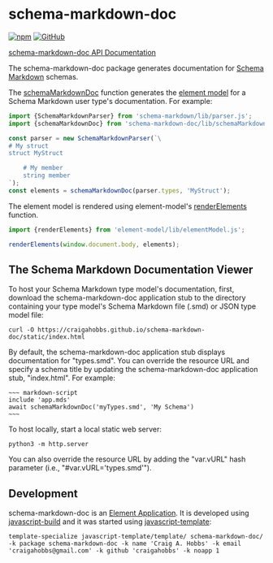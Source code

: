 # schema-markdown-doc

[![npm](https://img.shields.io/npm/v/schema-markdown-doc)](https://www.npmjs.com/package/schema-markdown-doc)
[![GitHub](https://img.shields.io/github/license/craigahobbs/schema-markdown-doc)](https://github.com/craigahobbs/schema-markdown-doc/blob/main/LICENSE)

[schema-markdown-doc API Documentation](https://craigahobbs.github.io/schema-markdown-doc/)

The schema-markdown-doc package generates documentation for
[Schema Markdown](https://github.com/craigahobbs/schema-markdown-js)
schemas.

The
[schemaMarkdownDoc](https://craigahobbs.github.io/schema-markdown-doc/module-lib_schemaMarkdownDoc.html#.schemaMarkdownDoc)
function generates the
[element model](https://github.com/craigahobbs/element-model)
for a Schema Markdown user type's documentation. For example:

``` javascript
import {SchemaMarkdownParser} from 'schema-markdown/lib/parser.js';
import {schemaMarkdownDoc} from 'schema-markdown-doc/lib/schemaMarkdownDoc.js';

const parser = new SchemaMarkdownParser(`\
# My struct
struct MyStruct

    # My member
    string member
`);
const elements = schemaMarkdownDoc(parser.types, 'MyStruct');
```

The element model is rendered using element-model's
[renderElements](https://craigahobbs.github.io/element-model/module-lib_elementModel.html#.renderElements)
function.

``` javascript
import {renderElements} from 'element-model/lib/elementModel.js';

renderElements(window.document.body, elements);
```


## The Schema Markdown Documentation Viewer

To host your Schema Markdown type model's documentation, first, download the schema-markdown-doc
application stub to the directory containing your type model's Schema Markdown file (.smd) or JSON
type model file:

```
curl -O https://craigahobbs.github.io/schema-markdown-doc/static/index.html
```

By default, the schema-markdown-doc application stub displays documentation for "types.smd". You can
override the resource URL and specify a schema title by updating the schema-markdown-doc application
stub, "index.html". For example:

```
~~~ markdown-script
include 'app.mds'
await schemaMarkdownDoc('myTypes.smd', 'My Schema')
~~~
```

To host locally, start a local static web server:

```
python3 -m http.server
```

You can also override the resource URL by adding the "var.vURL" hash parameter (i.e., "#var.vURL='types.smd'").


## Development

schema-markdown-doc is an [Element Application](https://github.com/craigahobbs/element-app#readme).
It is developed using [javascript-build](https://github.com/craigahobbs/javascript-build#readme)
and it was started using [javascript-template](https://github.com/craigahobbs/javascript-template#readme):

```
template-specialize javascript-template/template/ schema-markdown-doc/ -k package schema-markdown-doc -k name 'Craig A. Hobbs' -k email 'craigahobbs@gmail.com' -k github 'craigahobbs' -k noapp 1
```
